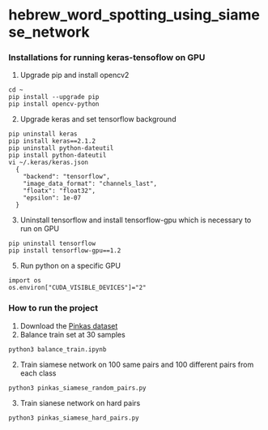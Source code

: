 # hebrew_word_spotting_using_siamese_network

### Installations for running keras-tensoflow on GPU
1. Upgrade pip and install opencv2
```
cd ~
pip install --upgrade pip
pip install opencv-python
```
2. Upgrade keras and set tensorflow background
```
pip uninstall keras
pip install keras==2.1.2
pip uninstall python-dateutil
pip install python-dateutil
vi ~/.keras/keras.json
  {
    "backend": "tensorflow",
    "image_data_format": "channels_last",
    "floatx": "float32",
    "epsilon": 1e-07
  }
```
3. Uninstall tensorflow and install tensorflow-gpu which is necessary to run on GPU
```
pip uninstall tensorflow
pip install tensorflow-gpu==1.2
```
5. Run python on a specific GPU
```
import os
os.environ["CUDA_VISIBLE_DEVICES"]="2"
```

### How to run the project
1. Download the [Pinkas dataset](https://www.cs.bgu.ac.il/~berat/)
2. Balance train set at 30 samples
```
python3 balance_train.ipynb
```
2. Train siamese network on 100 same pairs and 100 different pairs from each class
```
python3 pinkas_siamese_random_pairs.py
```
3. Train sianese network on hard pairs
```
python3 pinkas_siamese_hard_pairs.py
```


